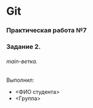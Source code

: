 # Git
### Практическая работа №7
### Задание 2.
###### main-ветка.
Выполнил:
* <ФИО студента>
* <Группа>
